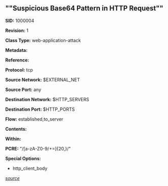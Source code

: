 ## ""Suspicious Base64 Pattern in HTTP Request""

**SID:** 1000004

**Revision:** 1

**Class Type:** web-application-attack

**Metadata:** 

**Reference:** 


**Protocol:** tcp

**Source Network:** $EXTERNAL_NET

**Source Port:** any

**Destination Network:** $HTTP_SERVERS

**Destination Port:** $HTTP_PORTS

**Flow:** established,to_server

**Contents:**


**Within:** 

**PCRE:** "/[a-zA-Z0-9\/\+=]{20,}/"

**Special Options:**


- http_client_body



[*source*](https://github.com/magicsword-io/Magic-SigExplorer/tree/main/yaml/custom/custom_rule_1000004.yaml)